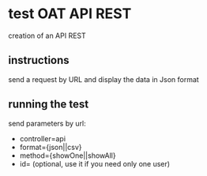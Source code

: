 # test OAT API REST

creation of an API REST 

## instructions

send a request by URL and display the data in Json format

## running the test

send parameters by url:
  - controller=api
  - format={json||csv}
  - method={showOne||showAll}
  - id=<integer> (optional, use it if you need only one user)